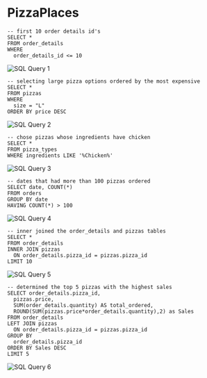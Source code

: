 # PizzaPlaces

```
-- first 10 order details id's
SELECT * 
FROM order_details
WHERE 
  order_details_id <= 10
```
![SQL Query 1](https://user-images.githubusercontent.com/104281046/213899813-8754fbfd-7b70-4017-9140-ad1ab0e14751.png)

```
-- selecting large pizza options ordered by the most expensive
SELECT * 
FROM pizzas
WHERE  
  size = "L"
ORDER BY price DESC 
```
![SQL Query 2](https://user-images.githubusercontent.com/104281046/213899980-7f48b5b8-fd49-4f2c-84d1-15a1abb85e3b.png)
```
-- chose pizzas whose ingredients have chicken
SELECT *
FROM pizza_types
WHERE ingredients LIKE '%Chicken%' 
```
![SQL Query 3](https://user-images.githubusercontent.com/104281046/213899920-1c2b2d50-0db1-4132-9c61-8c638c178431.png)
```
-- dates that had more than 100 pizzas ordered
SELECT date, COUNT(*)
FROM orders
GROUP BY date
HAVING COUNT(*) > 100
```
![SQL Query 4](https://user-images.githubusercontent.com/104281046/213899922-921399c3-ffa7-4537-bbed-c7dfccceff4b.png)
```
-- inner joined the order_details and pizzas tables
SELECT *
FROM order_details
INNER JOIN pizzas
  ON order_details.pizza_id = pizzas.pizza_id
LIMIT 10
```
![SQL Query 5](https://user-images.githubusercontent.com/104281046/213899927-eb941789-485e-4bef-a472-df23c5a80b61.png)
```
-- determined the top 5 pizzas with the highest sales
SELECT order_details.pizza_id, 
  pizzas.price, 
  SUM(order_details.quantity) AS total_ordered, 
  ROUND(SUM(pizzas.price*order_details.quantity),2) as Sales
FROM order_details
LEFT JOIN pizzas
  ON order_details.pizza_id = pizzas.pizza_id 
GROUP BY 
  order_details.pizza_id
ORDER BY Sales DESC
LIMIT 5
```




![SQL Query 6](https://user-images.githubusercontent.com/104281046/213899929-783ab1f4-b8ad-4bef-9e3f-c43279e7d3e2.png)
